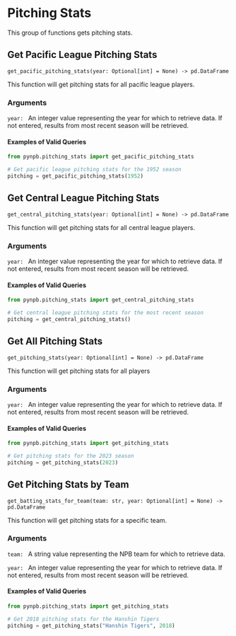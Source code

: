 # Pitching Stats

This group of functions gets pitching stats.

## Get Pacific League Pitching Stats
`get_pacific_pitching_stats(year: Optional[int] = None) -> pd.DataFrame`

This function will get pitching stats for all pacific league players.

### Arguments
`year: ` An integer value representing the year for which to retrieve data. If not entered, results from most recent season will be retrieved.

#### Examples of Valid Queries

```python
from pynpb.pitching_stats import get_pacific_pitching_stats

# Get pacific league pitching stats for the 1952 season
pitching = get_pacific_pitching_stats(1952)

```

## Get Central League Pitching Stats
`get_central_pitching_stats(year: Optional[int] = None) -> pd.DataFrame`

This function will get pitching stats for all central league players.

### Arguments
`year: ` An integer value representing the year for which to retrieve data. If not entered, results from most recent season will be retrieved.

#### Examples of Valid Queries

```python
from pynpb.pitching_stats import get_central_pitching_stats

# Get central league pitching stats for the most recent season
pitching = get_central_pitching_stats()

```

## Get All Pitching Stats
`get_pitching_stats(year: Optional[int] = None) -> pd.DataFrame`

This function will get pitching stats for all players

### Arguments
`year: ` An integer value representing the year for which to retrieve data. If not entered, results from most recent season will be retrieved.

#### Examples of Valid Queries

```python
from pynpb.pitching_stats import get_pitching_stats

# Get pitching stats for the 2023 season
pitching = get_pitching_stats(2023)

```

## Get Pitching Stats by Team
`get_batting_stats_for_team(team: str, year: Optional[int] = None) -> pd.DataFrame`

This function will get pitching stats for a specific team.

### Arguments
`team: ` A string value representing the NPB team for which to retrieve data.

`year: ` An integer value representing the year for which to retrieve data. If not entered, results from most recent season will be retrieved.

#### Examples of Valid Queries

```python
from pynpb.pitching_stats import get_pitching_stats

# Get 2018 pitching stats for the Hanshin Tigers
pitching = get_pitching_stats("Hanshin Tigers", 2018)
```